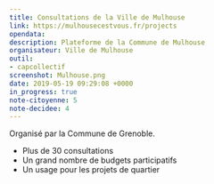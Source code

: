 ```yaml
---
title: Consultations de la Ville de Mulhouse
link: https://mulhousecestvous.fr/projects
opendata: 
description: Plateforme de la Commune de Mulhouse
organisateur: Ville de Mulhouse
outil: 
- capcollectif
screenshot: Mulhouse.png
date: 2019-05-19 09:29:08 +0000
in_progress: true
note-citoyenne: 5
note-decidee: 4
---
```


Organisé par la Commune de Grenoble.


- Plus de 30 consultations
- Un grand nombre de budgets participatifs
- Un usage pour les projets de quartier

